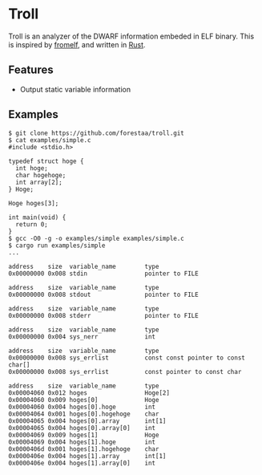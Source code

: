 # Troll
Troll is an analyzer of the DWARF information embeded in ELF binary.
This is inspired by [fromelf](http://www.keil.com/support/man/docs/armutil/default.htm), and written in [Rust](https://www.rust-lang.org/).

## Features
- Output static variable information

## Examples
```
$ git clone https://github.com/forestaa/troll.git
$ cat examples/simple.c
#include <stdio.h>

typedef struct hoge {
  int hoge;
  char hogehoge;
  int array[2];
} Hoge;

Hoge hoges[3];

int main(void) {
  return 0;
}
$ gcc -O0 -g -o examples/simple examples/simple.c
$ cargo run examples/simple
...

address    size  variable_name        type
0x00000000 0x008 stdin                pointer to FILE

address    size  variable_name        type
0x00000000 0x008 stdout               pointer to FILE

address    size  variable_name        type
0x00000000 0x008 stderr               pointer to FILE

address    size  variable_name        type
0x00000000 0x004 sys_nerr             int

address    size  variable_name        type
0x00000000 0x008 sys_errlist          const const pointer to const char[]
0x00000000 0x008 sys_errlist          const pointer to const char

address    size  variable_name        type
0x00004060 0x012 hoges                Hoge[2]
0x00004060 0x009 hoges[0]             Hoge
0x00004060 0x004 hoges[0].hoge        int
0x00004064 0x001 hoges[0].hogehoge    char
0x00004065 0x004 hoges[0].array       int[1]
0x00004065 0x004 hoges[0].array[0]    int
0x00004069 0x009 hoges[1]             Hoge
0x00004069 0x004 hoges[1].hoge        int
0x0000406d 0x001 hoges[1].hogehoge    char
0x0000406e 0x004 hoges[1].array       int[1]
0x0000406e 0x004 hoges[1].array[0]    int

```

